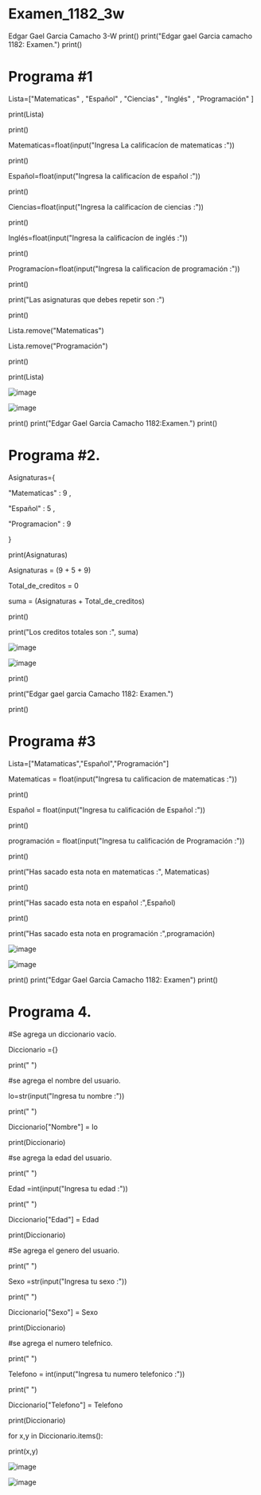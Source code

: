 # Examen_1182_3w
Edgar Gael Garcia Camacho 3-W
print()
print("Edgar gael Garcia camacho 1182: Examen.")
print()

# Programa #1
Lista=["Matematicas" , "Español" ,  "Ciencias" , "Inglés" , "Programación" ]

print(Lista)

print()

Matematicas=float(input("Ingresa La calificacíon de matematicas :"))

print()

Español=float(input("Ingresa la calificacíon de español :"))

print()

Ciencias=float(input("Ingresa la calificacíon de ciencias :"))

print()

Inglés=float(input("Ingresa la calificacíon de inglés :"))

print()

Programacíon=float(input("Ingresa la calificacíon de programación :"))

print()

print("Las asignaturas que debes repetir son :")

print()

Lista.remove("Matematicas")

Lista.remove("Programación")

print()

print(Lista)

![image](https://github.com/user-attachments/assets/79dabadd-4150-485d-b142-62579460dfb2)

![image](https://github.com/user-attachments/assets/248fa294-3797-4c8d-aa08-2eed8bb8cb89)

print()
print("Edgar Gael Garcia Camacho 1182:Examen.")
print()

# Programa #2.

Asignaturas={

  "Matematicas" : 9 ,
  
  "Español" : 5 ,
  
  "Programacion" : 9

}

print(Asignaturas)

Asignaturas = (9 + 5 + 9)

Total_de_creditos = 0

suma = (Asignaturas + Total_de_creditos)

print()

print("Los creditos totales son :", suma)

![image](https://github.com/user-attachments/assets/8540f48a-2b8c-4a4f-b276-fe6b04651f52)

![image](https://github.com/user-attachments/assets/31d00d54-3cfa-4ec3-8a37-70da869ceef4)


print()

print("Edgar gael garcia Camacho 1182: Examen.")

print()
# Programa #3
Lista=["Matamaticas","Español","Programación"]

Matematicas = float(input("Ingresa tu calificacion de matematicas :"))

print()

Español = float(input("Ingresa tu calificación de Español :"))

print()

programación = float(input("Ingresa tu calificación de Programación :"))

print()

print("Has sacado esta nota en matematicas :", Matematicas)

print()

print("Has sacado esta nota en español :",Español)

print()

print("Has sacado esta nota en programación :",programación)

![image](https://github.com/user-attachments/assets/698edfa6-645c-42a0-8141-43447d09d30a)

![image](https://github.com/user-attachments/assets/86807965-d6e3-4958-a259-5a2e785ea866)

print()
print("Edgar Gael Garcia Camacho 1182: Examen")
print()

# Programa 4.

#Se agrega un diccionario vacío.

Diccionario ={}

print(" ")

#se agrega el nombre del usuario.

lo=str(input("Ingresa tu nombre :"))

print(" ")

Diccionario["Nombre"] = lo

print(Diccionario)

#se agrega la edad del usuario.

print(" ")

Edad =int(input("Ingresa tu edad :"))

print(" ")

Diccionario["Edad"] = Edad

print(Diccionario)

#Se agrega el genero del usuario.

print(" ")

Sexo =str(input("Ingresa tu sexo :"))

print(" ")

Diccionario["Sexo"] = Sexo

print(Diccionario)

#se agrega el numero telefnico.

print(" ")

Telefono = int(input("Ingresa tu numero telefonico :"))

print(" ")

Diccionario["Telefono"] = Telefono

print(Diccionario)

for x,y in Diccionario.items():

   print(x,y)

![image](https://github.com/user-attachments/assets/95525ea3-49b9-42bf-9a2a-78d7860dbb3f)

![image](https://github.com/user-attachments/assets/79b62791-4bef-4dd7-894c-1bc291035bd5)



